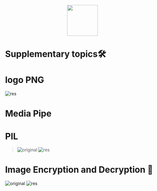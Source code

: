 
  <p align="center"><a href="https://www.opencv.org" target="_blank"><img src="https://upload.wikimedia.org/wikipedia/commons/thumb/3/32/OpenCV_Logo_with_text_svg_version.svg/270px-OpenCV_Logo_with_text_svg_version.svg.png" width="100"></a>

# Supplementary topics🛠

# **logo PNG**
![res](https://raw.githubusercontent.com/Mohammadnematizade/image_processing/main/Assignment%2035/ouput/logo.png)

  # **Media Pipe**
  
  # **PIL**
  > ![original](https://raw.githubusercontent.com/Mohammadnematizade/image_processing/main/Assignment%2035/ouput/example_gray.jpg)
![res](https://raw.githubusercontent.com/Mohammadnematizade/image_processing/main/Assignment%2035/ouput/equalized.jpg)
    
  # **Image Encryption and Decryption 🔐**
 ![original](https://raw.githubusercontent.com/Mohammadnematizade/image_processing/main/Assignment%2035/ouput/decrypted_image.jpg)
![res](https://github.com/Mohammadnematizade/image_processing/raw/main/Assignment%2035/ouput/encrypted_image.bmp)
  
